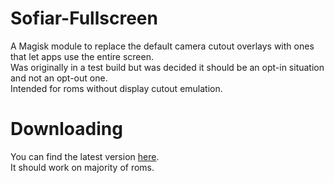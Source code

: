 # Sofiar-Fullscreen
A Magisk module to replace the default camera cutout overlays with ones that let apps use the entire screen.  
Was originally in a test build but was decided it should be an opt-in situation and not an opt-out one.  
Intended for roms without display cutout emulation.  

# Downloading 
You can find the latest version [here](https://github.com/ph4n70m-404/Sofiar-Magisk-Modules/releases/tag/Sofiar-Fullscreen-v1).  
It should work on majority of roms.  

